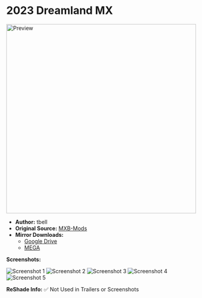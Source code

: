 # 2023 Dreamland MX

<img src="https://github.com/BrinkleyPT/MX-Bikes-Community-Mods-Archive/blob/fc3a8eb1f81a45a8d9673ac891f3af9f66c8e418/.assets/2023%20Dreamland%20MX/6.png" alt="Preview" width="500" height="500">

- **Author:** tbell
- **Original Source:** [MXB-Mods](https://mxb-mods.com/2023-dreamland-mx/#download)
- **Mirror Downloads:**
  - [Google Drive](https://drive.google.com/example)
  - [MEGA](https://mega.nz/example)

**Screenshots:**

![Screenshot 1](https://github.com/BrinkleyPT/MX-Bikes-Community-Mods-Archive/blob/3b51a343e951b51a87ed1fb16ed245abf4b050fc/.assets/2023%20Dreamland%20MX/3.png) ![Screenshot 2](https://github.com/BrinkleyPT/MX-Bikes-Community-Mods-Archive/blob/b92abab78bb163e04c1b996363dacdcd45a5c4d6/.assets/2023%20Dreamland%20MX/5.png) ![Screenshot 3](https://github.com/BrinkleyPT/MX-Bikes-Community-Mods-Archive/blob/03053d892fcdb7247e8b6553c1c752fe6a515f5d/.assets/2023%20Dreamland%20MX/1.png) ![Screenshot 4](https://github.com/BrinkleyPT/MX-Bikes-Community-Mods-Archive/blob/2e642708e6b0c6e4932b35ad16cf5f1ec6e79ae5/.assets/2023%20Dreamland%20MX/4.png) ![Screenshot 5](https://github.com/BrinkleyPT/MX-Bikes-Community-Mods-Archive/blob/003b1c2eeec24fe2bc933658bef919d4c49b1879/.assets/2023%20Dreamland%20MX/2-1.png)

**ReShade Info:** ✅ Not Used in Trailers or Screenshots
